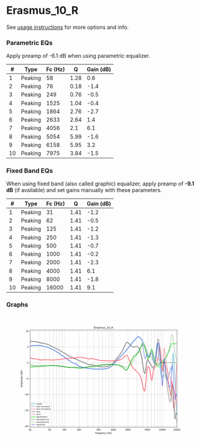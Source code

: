 # Erasmus_10_R
See [usage instructions](https://github.com/jaakkopasanen/AutoEq#usage) for more options and info.

### Parametric EQs
Apply preamp of -6.1 dB when using parametric equalizer.

|   # | Type    |   Fc (Hz) |    Q |   Gain (dB) |
|-----|---------|-----------|------|-------------|
|   1 | Peaking |        58 | 1.28 |         0.6 |
|   2 | Peaking |        76 | 0.18 |        -1.4 |
|   3 | Peaking |       249 | 0.76 |        -0.5 |
|   4 | Peaking |      1525 | 1.04 |        -0.4 |
|   5 | Peaking |      1864 | 2.76 |        -2.7 |
|   6 | Peaking |      2633 | 2.64 |         1.4 |
|   7 | Peaking |      4056 | 2.1  |         6.1 |
|   8 | Peaking |      5054 | 5.99 |        -1.6 |
|   9 | Peaking |      6158 | 5.95 |         3.2 |
|  10 | Peaking |      7975 | 3.84 |        -1.5 |

### Fixed Band EQs
When using fixed band (also called graphic) equalizer, apply preamp of **-9.1 dB** (if available) and set gains manually with these parameters.

|   # | Type    |   Fc (Hz) |    Q |   Gain (dB) |
|-----|---------|-----------|------|-------------|
|   1 | Peaking |        31 | 1.41 |        -1.2 |
|   2 | Peaking |        62 | 1.41 |        -0.5 |
|   3 | Peaking |       125 | 1.41 |        -1.2 |
|   4 | Peaking |       250 | 1.41 |        -1.3 |
|   5 | Peaking |       500 | 1.41 |        -0.7 |
|   6 | Peaking |      1000 | 1.41 |        -0.2 |
|   7 | Peaking |      2000 | 1.41 |        -2.3 |
|   8 | Peaking |      4000 | 1.41 |         6.1 |
|   9 | Peaking |      8000 | 1.41 |        -1.8 |
|  10 | Peaking |     16000 | 1.41 |         9.1 |

### Graphs
![](./Erasmus_10_R.png)
